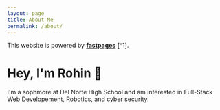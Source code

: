 ```yaml
---
layout: page
title: About Me
permalink: /about/
---
```


This website is powered by **[fastpages](https://github.com/fastai/fastpages)** [^1].

# Hey, I'm Rohin 👋

I'm a sophmore at Del Norte High School and am interested in Full-Stack Web Developement, Robotics, and cyber security. 
